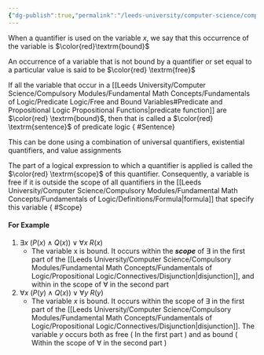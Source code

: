 ```yaml
---
{"dg-publish":true,"permalink":"/leeds-university/computer-science/compulsory-modules/fundamental-math-concepts/fundamentals-of-logic/predicate-logic/free-and-bound-variables/"}
---
```


When a quantifier is used on the variable $x$, we say that this occurrence of the variable is $\color{red}\textrm{bound}$

An occurrence of a variable that is not bound by a quantifier or set equal to a particular value is said to be $\color{red} \textrm{free}$

If all the variable that occur in a [[Leeds University/Computer Science/Compulsory Modules/Fundamental Math Concepts/Fundamentals of Logic/Predicate Logic/Free and Bound Variables#Predicate and Propositional Logic Propositional Functions\|predicate function]] are $\color{red} \textrm{bound}$, then that is called a $\color{red} \textrm{sentence}$ of predicate logic
{ #Sentence}


This can be done using a combination of universal quantifiers, existential quantifiers, and value assignments

The part of a logical expression to which a quantifier is applied is called the $\color{red} \textrm{scope}$ of this quantifier. Consequently, a variable is free if it is outside the scope of all quantifiers in the [[Leeds University/Computer Science/Compulsory Modules/Fundamental Math Concepts/Fundamentals of Logic/Definitions/Formula\|formula]] that specify this variable
{ #Scope}


#### For Example
1. $\exists x\ (P(x) \land Q(x)) \lor \forall x\ R(x)$
	- The variable x is bound. It occurs within the ***scope*** of $\exists$ in the first part of the [[Leeds University/Computer Science/Compulsory Modules/Fundamental Math Concepts/Fundamentals of Logic/Propositional Logic/Connectives/Disjunction\|disjunction]], and within in the scope of $\forall$ in the second part
2. $\forall x\ (P(y) \land Q(x)) \lor \forall y\ R(y)$
	- The variable $x$ is bound. It occurs within the scope of $\exists$ in the first part of the [[Leeds University/Computer Science/Compulsory Modules/Fundamental Math Concepts/Fundamentals of Logic/Propositional Logic/Connectives/Disjunction\|disjunction]]. The variable $y$ occurs both as free ( In the first part ) and as bound ( Within the scope of $\forall$ in the second part )